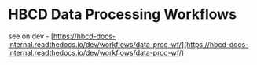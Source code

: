 # HBCD Data Processing Workflows

see on dev - [https://hbcd-docs-internal.readthedocs.io/dev/workflows/data-proc-wf/](https://hbcd-docs-internal.readthedocs.io/dev/workflows/data-proc-wf/)
